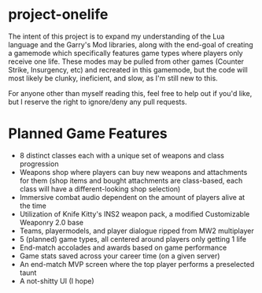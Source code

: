 # project-onelife
The intent of this project is to expand my understanding of the Lua language and the Garry's Mod libraries, 
along with the end-goal of creating a gamemode which specifically features game types where players only receive one life.
These modes may be pulled from other games (Counter Strike, Insurgency, etc) and recreated in this gamemode, but the code will most 
likely be clunky, ineficient, and slow, as I'm still new to this.

For anyone other than myself reading this, feel free to help out if you'd like, but I reserve the right to ignore/deny any pull requests.

# Planned Game Features
 - 8 distinct classes each with a unique set of weapons and class progression
 - Weapons shop where players can buy new weapons and attachments for them (shop items and bought attachments are class-based, each class will have a different-looking shop selection)
 - Immersive combat audio dependent on the amount of players alive at the time
 - Utilization of Knife Kitty's INS2 weapon pack, a modified Customizable Weaponry 2.0 base
 - Teams, playermodels, and player dialogue ripped from MW2 multiplayer
 - 5 (planned) game types, all centered around players only getting 1 life
 - End-match accolades and awards based on game performance
 - Game stats saved across your career time (on a given server)
 - An end-match MVP screen where the top player performs a preselected taunt
 - A not-shitty UI (I hope)